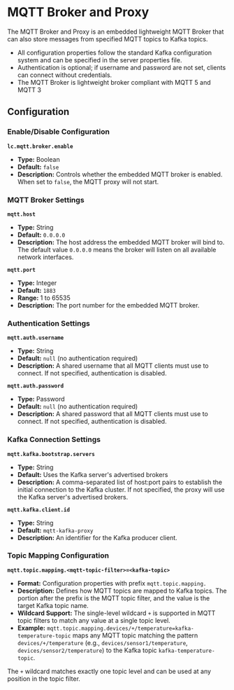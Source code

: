 
# MQTT Broker and Proxy

The MQTT Broker and Proxy is an embedded lightweight MQTT Broker that can also store messages from specified MQTT topics to Kafka topics.

- All configuration properties follow the standard Kafka configuration system and can be specified in the server properties file.
- Authentication is optional; if username and password are not set, clients can connect without credentials.
- The MQTT Broker is lightweight broker compliant with MQTT 5 and MQTT 3

## Configuration

### Enable/Disable Configuration

**`lc.mqtt.broker.enable`**
- **Type:** Boolean
- **Default:** `false`
- **Description:** Controls whether the embedded MQTT broker is enabled. When set to `false`, the MQTT proxy will not start.

### MQTT Broker Settings

**`mqtt.host`**
- **Type:** String
- **Default:** `0.0.0.0`
- **Description:** The host address the embedded MQTT broker will bind to. The default value `0.0.0.0` means the broker will listen on all available network interfaces.

**`mqtt.port`**
- **Type:** Integer
- **Default:** `1883`
- **Range:** 1 to 65535
- **Description:** The port number for the embedded MQTT broker.

### Authentication Settings

**`mqtt.auth.username`**
- **Type:** String
- **Default:** `null` (no authentication required)
- **Description:** A shared username that all MQTT clients must use to connect. If not specified, authentication is disabled.

**`mqtt.auth.password`**
- **Type:** Password
- **Default:** `null` (no authentication required)
- **Description:** A shared password that all MQTT clients must use to connect. If not specified, authentication is disabled.

### Kafka Connection Settings

**`mqtt.kafka.bootstrap.servers`**
- **Type:** String
- **Default:** Uses the Kafka server's advertised brokers
- **Description:** A comma-separated list of host:port pairs to establish the initial connection to the Kafka cluster. If not specified, the proxy will use the Kafka server's advertised brokers.

**`mqtt.kafka.client.id`**
- **Type:** String
- **Default:** `mqtt-kafka-proxy`
- **Description:** An identifier for the Kafka producer client.

### Topic Mapping Configuration

**`mqtt.topic.mapping.<mqtt-topic-filter>=<kafka-topic>`**
- **Format:** Configuration properties with prefix `mqtt.topic.mapping.`
- **Description:** Defines how MQTT topics are mapped to Kafka topics. The portion after the prefix is the MQTT topic filter, and the value is the target Kafka topic name.
- **Wildcard Support:** The single-level wildcard `+` is supported in MQTT topic filters to match any value at a single topic level.
- **Example:** `mqtt.topic.mapping.devices/+/temperature=kafka-temperature-topic` maps any MQTT topic matching the pattern `devices/+/temperature` (e.g., `devices/sensor1/temperature`, `devices/sensor2/temperature`) to the Kafka topic `kafka-temperature-topic`.

The `+` wildcard matches exactly one topic level and can be used at any position in the topic filter.
